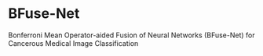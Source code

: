 # BFuse-Net

Bonferroni Mean Operator-aided Fusion of Neural Networks (BFuse-Net) for Cancerous Medical Image Classification
